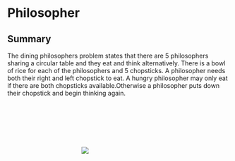 # Philosopher

## Summary

The dining philosophers problem states that there are 5 philosophers sharing a circular table and they eat and think alternatively. There is a bowl of rice for each of the philosophers and 5 chopsticks. A philosopher needs both their right and left chopstick to eat.
A hungry philosopher may only eat if there are both chopsticks available.Otherwise a philosopher puts down their chopstick and begin thinking again.
<div style="display:flex; justify-content:center; align-items:center; width:30%; margin:100px; ">
<p align="center">
<img src="https://blogger.googleusercontent.com/img/b/R29vZ2xl/AVvXsEjSDRPnhNev_w76awiDG8rH8BO7QzsmsL04teM9snOuwSqU0C9n5Z2kfoZi-W1UaXUMp8m-Qsi4UJUAQ57hJm8ISm50sIPGBJ28Q4KecPeBs5-jim9AsxWPLNYMQbMASpToxTDUhlV5irNNDuElPuBWheRHNlRRHqcK9G8oNpyRxQjad0-w-Sw5XSm5/s351/dining_philosopher_problem.png" />
</p>
</div>
